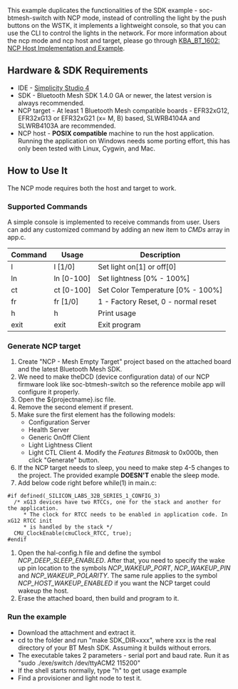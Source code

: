 This example duplicates the functionalities of the SDK example - soc-btmesh-switch with NCP mode, instead of controlling the light by the push buttons on the WSTK, it implements a lightweight console, so that you can use the CLI to control the lights in the network. For more information about the ncp mode and ncp host and target, please go through [KBA_BT_1602: NCP Host Implementation and Example](https://www.silabs.com/community/wireless/bluetooth/knowledge-base.entry.html/2018/01/18/ncp_host_implementat-PEsT).

Hardware & SDK Requirements
---------------------------

-   IDE - [Simplicity Studio 4](http://www.silabs.com/products/mcu/Pages/simplicity-studio.aspx)
-   SDK - Bluetooth Mesh SDK 1.4.0 GA or newer, the latest version is always recommended.
-   NCP target - At least 1 Bluetooth Mesh compatible boards - EFR32xG12, EFR32xG13 or EFR32xG21 (x= M, B) based, SLWRB4104A and SLWRB4103A are recommended.
-   NCP host - **POSIX compatible** machine to run the host application. Running the application on Windows needs some porting effort, this has only been tested with Linux, Cygwin, and Mac.

How to Use It
-------------

The NCP mode requires both the host and target to work.

### Supported Commands

A simple console is implemented to receive commands from user. Users can add any customized command by adding an new item to *CMDs* array in app.c.

| Command | Usage | Description |
| --- | --- | --- |
| l | l [1/0] | Set light on[1] or off[0] |
| ln | ln [0-100] | Set lightness [0% - 100%] |
| ct | ct [0-100] | Set Color Temperature [0% - 100%] |
| fr | fr [1/0] | 1 - Factory Reset, 0 - normal reset |
| h | h | Print usage |
| exit | exit | Exit program |

### Generate NCP target

1.  Create "NCP - Mesh Empty Target" project based on the attached board and the latest Bluetooth Mesh SDK.
2.  We need to make theDCD (device configuration data) of our NCP firmware look like soc-btmesh-switch so the reference mobile app will configure it properly.
   1. Open the ${projectname}.isc file.
   2. Remove the second element if present.
   3. Make sure the first element has the following models:
         * Configuration Server
         * Health Server
         * Generic OnOff Client
         * Light Lightness Client
         * Light CTL Client
    4. Modify the *Features Bitmask* to 0x000b, then click "Generate" button.
3.  If the NCP target needs to sleep, you need to make step 4-5 changes to the project. The provided example **DOESN'T** enable the sleep mode.
4.  Add below code right before while(1) in main.c:

```
#if defined(_SILICON_LABS_32B_SERIES_1_CONFIG_3)
  /* xG13 devices have two RTCCs, one for the stack and another for the application.
     * The clock for RTCC needs to be enabled in application code. In xG12 RTCC init
     * is handled by the stack */
  CMU_ClockEnable(cmuClock_RTCC, true);
#endif

```

1.  Open the hal-config.h file and define the symbol *NCP_DEEP_SLEEP_ENABLED*. After that, you need to specify the wake up pin location to the symbols *NCP_WAKEUP_PORT*, *NCP_WAKEUP_PIN* and *NCP_WAKEUP_POLARITY*. The same rule applies to the symbol *NCP_HOST_WAKEUP_ENABLED* if you want the NCP target could wakeup the host.
2.  Erase the attached board, then build and program to it.

### Run the example

-   Download the attachment and extract it.
-   cd to the folder and run "make SDK_DIR=xxx", where xxx is the real directory of your BT Mesh SDK. Assuming it builds without errors.
-   The executable takes 2 parameters - serial port and baud rate. Run it as "sudo ./exe/switch /dev/ttyACM2 115200"
-   If the shell starts normally, type "h" to get usage example
-   Find a provisioner and light node to test it.

